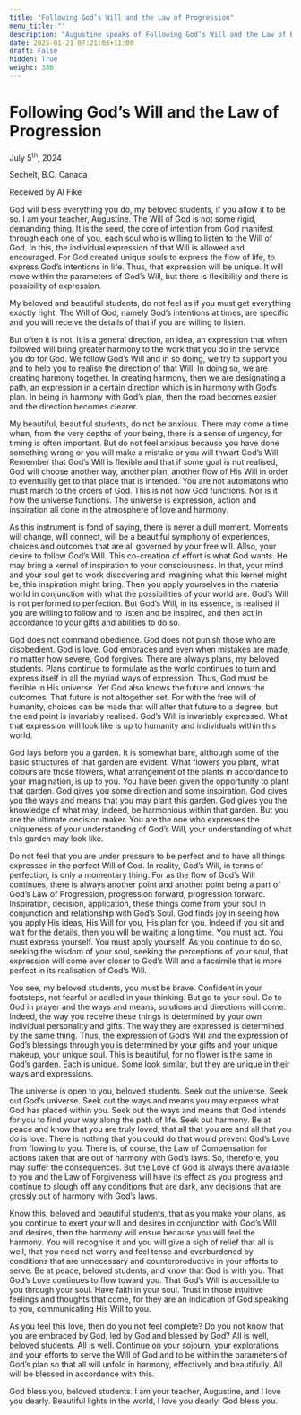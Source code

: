 ```yaml
---
title: "Following God’s Will and the Law of Progression"
menu_title: ""
description: "Augustine speaks of Following God’s Will and the Law of Progression"
date: 2025-01-21 07:21:03+11:00
draft: False
hidden: True
weight: 386
---
```

# Following God’s Will and the Law of Progression

July 5<sup>th</sup>, 2024

Sechelt, B.C. Canada

Received by Al Fike 

God will bless everything you do, my beloved students, if you allow it to be so. I am your teacher, Augustine. The Will of God is not some rigid, demanding thing. It is the seed, the core of intention from God manifest through each one of you, each soul who is willing to listen to the Will of God. In this, the individual expression of that Will is allowed and encouraged. For God created unique souls to express the flow of life, to express God’s intentions in life. Thus, that expression will be unique. It will move within the parameters of God’s Will, but there is flexibility and there is possibility of expression. 

My beloved and beautiful students, do not feel as if you must get everything exactly right. The Will of God, namely God’s intentions at times, are specific and you will receive the details of that if you are willing to listen. 

But often it is not. It is a general direction, an idea, an expression that when followed will bring greater harmony to the work that you do in the service you do for God. We follow God’s Will and in so doing, we try to support you and to help you to realise the direction of that Will. In doing so, we are creating harmony together. In creating harmony, then we are designating a path, an expression in a certain direction which is in harmony with God’s plan. In being in harmony with God’s plan, then the road becomes easier and the direction becomes clearer. 

My beautiful, beautiful students, do not be anxious. There may come a time when, from the very depths of your being, there is a sense of urgency, for timing is often important. But do not feel anxious because you have done something wrong or you will make a mistake or you will thwart God’s Will. Remember that God’s Will is flexible and that if some goal is not realised, God will choose another way, another plan, another flow of His Will in order to eventually get to that place that is intended. You are not automatons who must march to the orders of God. This is not how God functions. Nor is it how the universe functions. The universe is expression, action and inspiration all done in the atmosphere of love and harmony. 

As this instrument is fond of saying, there is never a dull moment. Moments will change, will connect, will be a beautiful symphony of experiences, choices and outcomes that are all governed by your free will. Allso, your desire to follow God’s Will. This co-creation of effort is what God wants. He may bring a kernel of inspiration to your consciousness. In that, your mind and your soul get to work discovering and imagining what this kernel might be, this inspiration might bring. Then you apply yourselves in the material world in conjunction with what the possibilities of your world are. God’s Will is not performed to perfection. But God’s Will, in its essence, is realised if you are willing to follow and to listen and be inspired, and then act in accordance to your gifts and abilities to do so. 

God does not command obedience. God does not punish those who are disobedient. God is love. God embraces and even when mistakes are made, no matter how severe, God forgives. There are always plans, my beloved students. Plans continue to formulate as the world continues to turn and express itself in all the myriad ways of expression. Thus, God must be flexible in His universe. Yet God also knows the future and knows the outcomes. That future is not altogether set. For with the free will of humanity, choices can be made that will alter that future to a degree, but the end point is invariably realised. God’s Will is invariably expressed. What that expression will look like is up to humanity and individuals within this world. 

God lays before you a garden. It is somewhat bare, although some of the basic structures of that garden are evident. What flowers you plant, what colours are those flowers, what arrangement of the plants in accordance to your imagination, is up to you. You have been given the opportunity to plant that garden. God gives you some direction and some inspiration. God gives you the ways and means that you may plant this garden. God gives you the knowledge of what may, indeed, be harmonious within that garden. But you are the ultimate decision maker. You are the one who expresses the uniqueness of your understanding of God’s Will, your understanding of what this garden may look like. 

Do not feel that you are under pressure to be perfect and to have all things expressed in the perfect Will of God. In reality, God’s Will, in terms of perfection, is only a momentary thing. For as the flow of God’s Will continues, there is always another point and another point being a part of God’s Law of Progression, progression forward, progression forward. Inspiration, decision, application, these things come from your soul in conjunction and relationship with God’s Soul. God finds joy in seeing how you apply His ideas, His Will for you, His plan for you. Indeed if you sit and wait for the details, then you will be waiting a long time. You must act. You must express yourself. You must apply yourself. As you continue to do so, seeking the wisdom of your soul, seeking the perceptions of your soul, that expression will come ever closer to God’s Will and a facsimile that is more perfect in its realisation of God’s Will. 

You see, my beloved students, you must be brave. Confident in your footsteps, not fearful or addled in your thinking. But go to your soul. Go to God in prayer and the ways and means, solutions and directions will come. Indeed, the way you receive these things is determined by your own individual personality and gifts. The way they are expressed is determined by the same thing. Thus, the expression of God’s Will and the expression of God’s blessings through you is determined by your gifts and your unique makeup, your unique soul. This is beautiful, for no flower is the same in God’s garden. Each is unique. Some look similar, but they are unique in their ways and expressions. 

The universe is open to you, beloved students. Seek out the universe. Seek out God’s universe. Seek out the ways and means you may express what God has placed within you. Seek out the ways and means that God intends for you to find your way along the path of life. Seek out harmony. Be at peace and know that you are truly loved, that all that you are and all that you do is love. There is nothing that you could do that would prevent God’s Love from flowing to you. There is, of course, the Law of Compensation for actions taken that are out of harmony with God’s laws. So, therefore, you may suffer the consequences. But the Love of God is always there available to you and the Law of Forgiveness will have its effect as you progress and continue to slough off any conditions that are dark, any decisions that are grossly out of harmony with God’s laws. 

Know this, beloved and beautiful students, that as you make your plans, as you continue to exert your will and desires in conjunction with God’s Will and desires, then the harmony will ensue because you will feel the harmony. You will recognise it and you will give a sigh of relief that all is well, that you need not worry and feel tense and overburdened by conditions that are unnecessary and counterproductive in your efforts to serve. Be at peace, beloved students, and know that God is with you. That God’s Love continues to flow toward you. That God’s Will is accessible to you through your soul. Have faith in your soul. Trust in those intuitive feelings and thoughts that come, for they are an indication of God speaking to you, communicating His Will to you.

As you feel this love, then do you not feel complete? Do you not know that you are embraced by God, led by God and blessed by God? All is well, beloved students. All is well. Continue on your sojourn, your explorations and your efforts to serve the Will of God and to be within the parameters of God’s plan so that all will unfold in harmony, effectively and beautifully. All will be blessed in accordance with this. 

God bless you, beloved students. I am your teacher, Augustine, and I love you dearly. Beautiful lights in the world, I love you dearly. God bless you. 